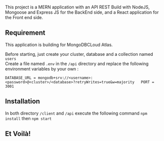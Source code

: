 This project is a MERN application  with an API REST Build with NodeJS, Mongoose and Express JS for the BackEnd side, and a React application for the Front end side.

## Requirement

This application is building for MongoDBCLoud Atlas.  

Before starting, just create your cluster, database and a collection named `users`  
Create a file named `.env` in the `/api` directory and replace the following environment variables by your own :

`
DATABASE_URL = mongodb+srv://<username>:<password>@<cluster>/<database>?retryWrites=true&w=majority  
PORT = 3001
`

## Installation

In both directory `/client` and `/api` execute the following command `npm install` then `npm start`

## Et Voilà!

